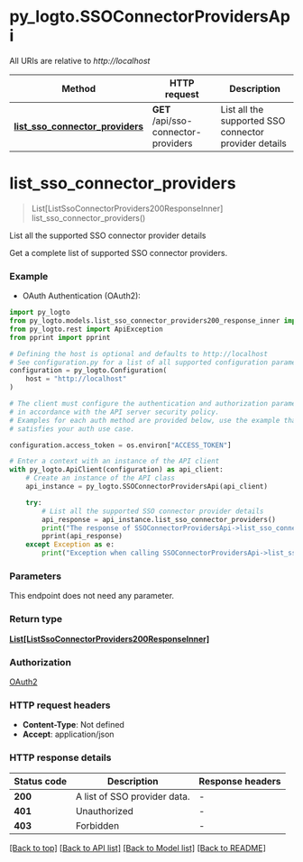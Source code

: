 # py_logto.SSOConnectorProvidersApi

All URIs are relative to *http://localhost*

Method | HTTP request | Description
------------- | ------------- | -------------
[**list_sso_connector_providers**](SSOConnectorProvidersApi.md#list_sso_connector_providers) | **GET** /api/sso-connector-providers | List all the supported SSO connector provider details


# **list_sso_connector_providers**
> List[ListSsoConnectorProviders200ResponseInner] list_sso_connector_providers()

List all the supported SSO connector provider details

Get a complete list of supported SSO connector providers.

### Example

* OAuth Authentication (OAuth2):

```python
import py_logto
from py_logto.models.list_sso_connector_providers200_response_inner import ListSsoConnectorProviders200ResponseInner
from py_logto.rest import ApiException
from pprint import pprint

# Defining the host is optional and defaults to http://localhost
# See configuration.py for a list of all supported configuration parameters.
configuration = py_logto.Configuration(
    host = "http://localhost"
)

# The client must configure the authentication and authorization parameters
# in accordance with the API server security policy.
# Examples for each auth method are provided below, use the example that
# satisfies your auth use case.

configuration.access_token = os.environ["ACCESS_TOKEN"]

# Enter a context with an instance of the API client
with py_logto.ApiClient(configuration) as api_client:
    # Create an instance of the API class
    api_instance = py_logto.SSOConnectorProvidersApi(api_client)

    try:
        # List all the supported SSO connector provider details
        api_response = api_instance.list_sso_connector_providers()
        print("The response of SSOConnectorProvidersApi->list_sso_connector_providers:\n")
        pprint(api_response)
    except Exception as e:
        print("Exception when calling SSOConnectorProvidersApi->list_sso_connector_providers: %s\n" % e)
```



### Parameters

This endpoint does not need any parameter.

### Return type

[**List[ListSsoConnectorProviders200ResponseInner]**](ListSsoConnectorProviders200ResponseInner.md)

### Authorization

[OAuth2](../README.md#OAuth2)

### HTTP request headers

 - **Content-Type**: Not defined
 - **Accept**: application/json

### HTTP response details

| Status code | Description | Response headers |
|-------------|-------------|------------------|
**200** | A list of SSO provider data. |  -  |
**401** | Unauthorized |  -  |
**403** | Forbidden |  -  |

[[Back to top]](#) [[Back to API list]](../README.md#documentation-for-api-endpoints) [[Back to Model list]](../README.md#documentation-for-models) [[Back to README]](../README.md)

